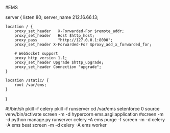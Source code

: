 #EMS

server {
    listen 80;
    server_name 212.16.66.13;

    location / {
        proxy_set_header   X-Forwarded-For $remote_addr;
        proxy_set_header   Host $http_host;
        proxy_pass         "http://127.0.0.1:8000";
        proxy_set_header X-Forwarded-For $proxy_add_x_forwarded_for;

        # WebSocket support
        proxy_http_version 1.1;
        proxy_set_header Upgrade $http_upgrade;
        proxy_set_header Connection "upgrade";
    }

    location /static/ {
        root /var/ems;
    }
}

#!/bin/sh
pkill -f celery
pkill -f runserver
cd /var/ems
setenforce 0
source venv/bin/activate
screen -m -d hypercorn ems.asgi:application
#screen -m -d python manage.py runserver
celery -A ems purge -f
screen -m -d celery -A ems beat
screen -m -d celery -A ems worker
